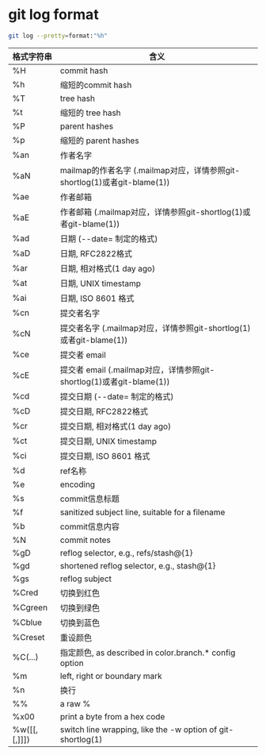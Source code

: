 # git log format

```sh
git log --pretty=format:"%h" 
```

|格式字符串|含义|
|---|---|
| %H | commit hash |
| %h | 缩短的commit hash |
| %T | tree hash |
| %t | 缩短的 tree hash |
| %P | parent hashes |
| %p | 缩短的 parent hashes |
| %an | 作者名字 |
| %aN | mailmap的作者名字 (.mailmap对应，详情参照git-shortlog(1)或者git-blame(1)) |
| %ae | 作者邮箱 |
| %aE | 作者邮箱 (.mailmap对应，详情参照git-shortlog(1)或者git-blame(1)) |
| %ad | 日期 (--date= 制定的格式) |
| %aD | 日期, RFC2822格式 |
| %ar | 日期, 相对格式(1 day ago) |
| %at | 日期, UNIX timestamp |
| %ai | 日期, ISO 8601 格式 |
| %cn | 提交者名字 |
| %cN | 提交者名字 (.mailmap对应，详情参照git-shortlog(1)或者git-blame(1)) |
| %ce | 提交者 email |
| %cE | 提交者 email (.mailmap对应，详情参照git-shortlog(1)或者git-blame(1)) |
| %cd | 提交日期 (--date= 制定的格式) |
| %cD | 提交日期, RFC2822格式 |
| %cr | 提交日期, 相对格式(1 day ago) |
| %ct | 提交日期, UNIX timestamp |
| %ci | 提交日期, ISO 8601 格式 |
| %d | ref名称 |
| %e | encoding |
| %s | commit信息标题 |
| %f | sanitized subject line, suitable for a filename |
| %b | commit信息内容 |
| %N | commit notes |
| %gD | reflog selector, e.g., refs/stash@{1} |
| %gd | shortened reflog selector, e.g., stash@{1} |
| %gs | reflog subject |
| %Cred | 切换到红色 |
| %Cgreen | 切换到绿色 |
| %Cblue | 切换到蓝色 |
| %Creset | 重设颜色 |
| %C(...) | 指定颜色, as described in color.branch.* config option |
| %m | left, right or boundary mark |
| %n | 换行 |
| %% |a raw % |
| %x00 | print a byte from a hex code |
| %w([[,[,]]]) | switch line wrapping, like the -w option of git-shortlog(1) |